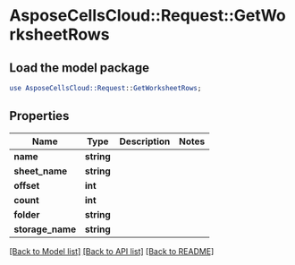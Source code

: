 # AsposeCellsCloud::Request::GetWorksheetRows 

## Load the model package
```perl
use AsposeCellsCloud::Request::GetWorksheetRows;
```

## Properties
Name | Type | Description | Notes
------------ | ------------- | ------------- | -------------
**name** | **string** |  |
**sheet_name** | **string** |  |
**offset** | **int** |  |
**count** | **int** |  |
**folder** | **string** |  |
**storage_name** | **string** |  |  

[[Back to Model list]](../README.md#documentation-for-requests) [[Back to API list]](../README.md#documentation-for-api-endpoints) [[Back to README]](../README.md)

